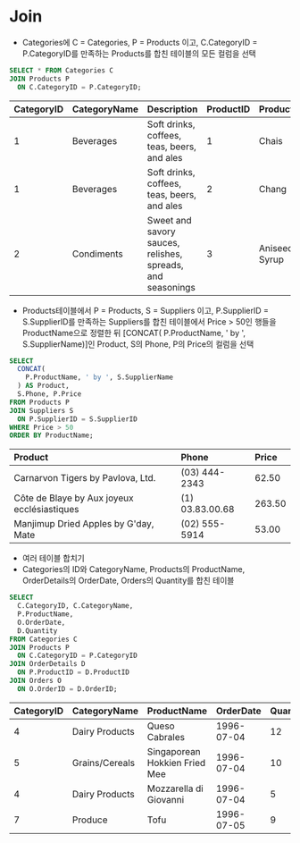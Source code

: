 # Join



- Categories에 C = Categories, P = Products 이고, C.CategoryID = P.CategoryID를 만족하는 Products를 합친 테이블의 모든 컬럼을 선택

```sql
SELECT * FROM Categories C
JOIN Products P 
  ON C.CategoryID = P.CategoryID; 
```

| CategoryID | CategoryName | Description                                                | ProductID | ProductName   | SupplierID | CategoryID | Unit                | Price |
| :--------- | :----------- | :--------------------------------------------------------- | :-------- | :------------ | :--------- | :--------- | :------------------ | :---- |
| 1          | Beverages    | Soft drinks, coffees, teas, beers, and ales                | 1         | Chais         | 1          | 1          | 10 boxes x 20 bags  | 18.00 |
| 1          | Beverages    | Soft drinks, coffees, teas, beers, and ales                | 2         | Chang         | 1          | 1          | 24 - 12 oz bottles  | 19.00 |
| 2          | Condiments   | Sweet and savory sauces, relishes, spreads, and seasonings | 3         | Aniseed Syrup | 1          | 2          | 12 - 550 ml bottles | 10.00 |



- Products테이블에서 P = Products, S = Suppliers 이고,  P.SupplierID = S.SupplierID를 만족하는 Suppliers를 합친 테이블에서 Price > 50인 행들을 ProductName으로 정렬한 뒤 [CONCAT( P.ProductName, ' by ', S.SupplierName)]인 Product, S의 Phone, P의 Price의 컬럼을 선택

```sql
SELECT
  CONCAT(
    P.ProductName, ' by ', S.SupplierName
  ) AS Product,
  S.Phone, P.Price
FROM Products P
JOIN Suppliers S
  ON P.SupplierID = S.SupplierID
WHERE Price > 50
ORDER BY ProductName;
```

| Product                                     | Phone           | Price  |
| :------------------------------------------ | :-------------- | :----- |
| Carnarvon Tigers by Pavlova, Ltd.           | (03) 444-2343   | 62.50  |
| Côte de Blaye by Aux joyeux ecclésiastiques | (1) 03.83.00.68 | 263.50 |
| Manjimup Dried Apples by G'day, Mate        | (02) 555-5914   | 53.00  |



- 여러 테이블 합치기
- Categories의 ID와 CategoryName, Products의 ProductName, OrderDetails의 OrderDate, Orders의 Quantity를 합친 테이블

```sql
SELECT 
  C.CategoryID, C.CategoryName, 
  P.ProductName, 
  O.OrderDate,
  D.Quantity
FROM Categories C
JOIN Products P 
  ON C.CategoryID = P.CategoryID
JOIN OrderDetails D
  ON P.ProductID = D.ProductID
JOIN Orders O
  ON O.OrderID = D.OrderID;
```

| CategoryID | CategoryName   | ProductName                   | OrderDate  | Quantity |
| :--------- | :------------- | :---------------------------- | :--------- | :------- |
| 4          | Dairy Products | Queso Cabrales                | 1996-07-04 | 12       |
| 5          | Grains/Cereals | Singaporean Hokkien Fried Mee | 1996-07-04 | 10       |
| 4          | Dairy Products | Mozzarella di Giovanni        | 1996-07-04 | 5        |
| 7          | Produce        | Tofu                          | 1996-07-05 | 9        |

